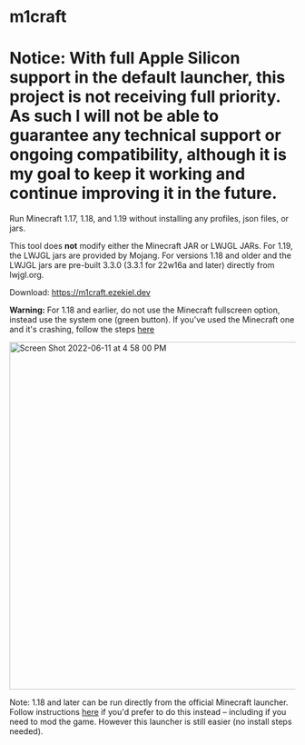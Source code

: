 # m1craft

# Notice: With full Apple Silicon support in the default launcher, this project is not receiving full priority. As such I will not be able to guarantee any technical support or ongoing compatibility, although it is my goal to keep it working and continue improving it in the future.

Run Minecraft 1.17, 1.18, and 1.19 without installing any profiles, json files, or jars.

This tool does **not** modify either the Minecraft JAR or LWJGL JARs. For 1.19, the LWJGL jars are provided by Mojang. For versions 1.18 and older and the LWJGL jars are pre-built 3.3.0 (3.3.1 for 22w16a and later) directly from lwjgl.org.

Download: https://m1craft.ezekiel.dev

**Warning:** For 1.18 and earlier, do not use the Minecraft fullscreen option, instead use the system one (green button). If you've used the Minecraft one and it's crashing, follow the steps [here](https://github.com/ezfe/m1craft/issues/5#issuecomment-972287174)

<img width="612" alt="Screen Shot 2022-06-11 at 4 58 00 PM" src="https://user-images.githubusercontent.com/1449259/173204665-0cabb812-4e7d-4a94-ba59-d5d63d305b6c.png">

Note: 1.18 and later can be run directly from the official Minecraft launcher. Follow instructions [here](https://gist.github.com/ezfe/8bc43a65e16b79c955f81b4d7fa4ae6a) if you'd prefer to do this instead – including if you need to mod the game. However this launcher is still easier (no install steps needed).
